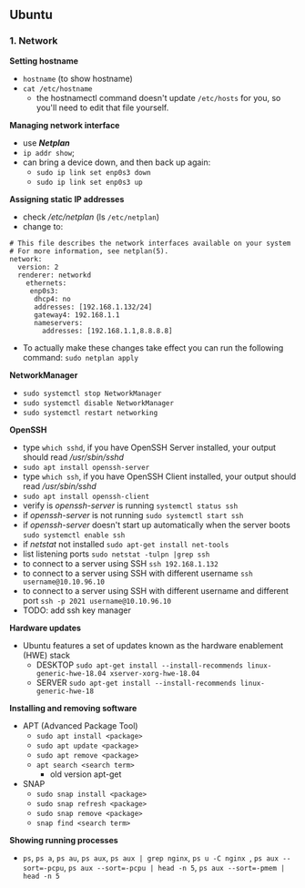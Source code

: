 ## Ubuntu


### 1. Network

**Setting hostname**
 - `hostname` (to show hostname)
 - `cat /etc/hostname` 
   - the hostnamectl command doesn't update `/etc/hosts` for you, so you'll need to edit that file yourself.
    
**Managing network interface**
- use ***Netplan***
- `ip addr show`;
- can bring a device down, and then back up again:
  - `sudo ip link set enp0s3 down`
  - `sudo ip link set enp0s3 up`

**Assigning static IP addresses**
- check */etc/netplan* (ls `/etc/netplan`)
- change to:
```
# This file describes the network interfaces available on your system 
# For more information, see netplan(5). 
network:
  version: 2
  renderer: networkd
    ethernets:
     enp0s3:
      dhcp4: no
      addresses: [192.168.1.132/24]
      gateway4: 192.168.1.1
      nameservers:
        addresses: [192.168.1.1,8.8.8.8] 
```
- To actually make these changes take effect you can run the following command: `sudo netplan apply`

**NetworkManager**
- `sudo systemctl stop NetworkManager`
- `sudo systemctl disable NetworkManager`
- `sudo systemctl restart networking`

**OpenSSH**
- type `which sshd`, if you have OpenSSH Server installed, your output should read */usr/sbin/sshd*
- `sudo apt install openssh-server`
- type `which ssh`, if you have OpenSSH Client installed, your output should read */usr/sbin/sshd*
- `sudo apt install openssh-client `
- verify is *openssh-server* is running `systemctl status ssh`
- if *openssh-server* is not running `sudo systemctl start ssh`
- if *openssh-server* doesn't start up automatically when the server boots `sudo systemctl enable ssh`
- if *netstat* not installed `sudo apt-get install net-tools`
- list listening ports `sudo netstat -tulpn |grep ssh`
- to connect to a server using SSH `ssh 192.168.1.132`
- to connect to a server using SSH with different username `ssh username@10.10.96.10`
- to connect to a server using SSH with different username and different port `ssh -p 2021 username@10.10.96.10`
- TODO: add ssh key manager

**Hardware updates**
- Ubuntu features a set of updates known as the hardware enablement (HWE) stack
  - DESKTOP `sudo apt-get install --install-recommends linux-generic-hwe-18.04 xserver-xorg-hwe-18.04`
  - SERVER `sudo apt-get install --install-recommends linux-generic-hwe-18`
  
**Installing and removing software**
- APT (Advanced Package Tool) 
  - `sudo apt install <package>`
  - `sudo apt update <package>`
  - `sudo apt remove <package>`
  - `apt search <search term>`
    - old version apt-get
- SNAP 
  - `sudo snap install <package>`
  - `sudo snap refresh <package>`
  - `sudo snap remove <package>`
  - `snap find <search term>`
  
**Showing running processes**
- `ps`, `ps a`, `ps au`, `ps aux`, `ps aux | grep nginx`, `ps u -C nginx `, `ps aux --sort=-pcpu`, `ps aux --sort=-pcpu | head -n 5`, `ps aux --sort=-pmem | head -n 5`